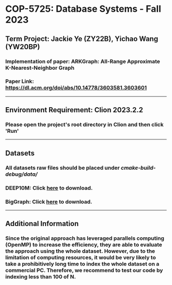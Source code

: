 # COP-5725: Database Systems - Fall 2023

## Term Project: Jackie Ye (ZY22B), Yichao Wang (YW20BP)

### Implementation of paper: ARKGraph: All-Range Approximate K-Nearest-Neighbor Graph

### Paper Link: https://dl.acm.org/doi/abs/10.14778/3603581.3603601

***

## Environment Requirement: Clion 2023.2.2

### Please open the project's root directory in Clion and then click 'Run'

***

## Datasets

### All datasets raw files should be placed under ***cmake-build-debug/data/***

### DEEP10M: Click [here](https://fsu-my.sharepoint.com/:u:/g/personal/zy22b_fsu_edu/Eekl0KQuG-pNh66Sa7SWmhoBJMYzO73MI8Q28GXcNcPQQg?e=OOgEs0) to download.

### BigGraph: Click [here](https://fsu-my.sharepoint.com/:u:/g/personal/zy22b_fsu_edu/EV9Vpk2aYzpEv7wZ7K3JlJwBfyE5waEhvWFIVRVtWZLUBQ?e=hRpVLh) to download.

***

## Additional Information

### Since the original approach has leveraged parallels computing (OpenMP) to increase the efficiency, they are able to evaluate the approach using the whole dataset. However, due to the limitation of computing resources, it would be very likely to take a prohibitively long time to index the whole dataset on a commercial PC. Therefore, we recommend to test our code by indexing less than 100 of N.
